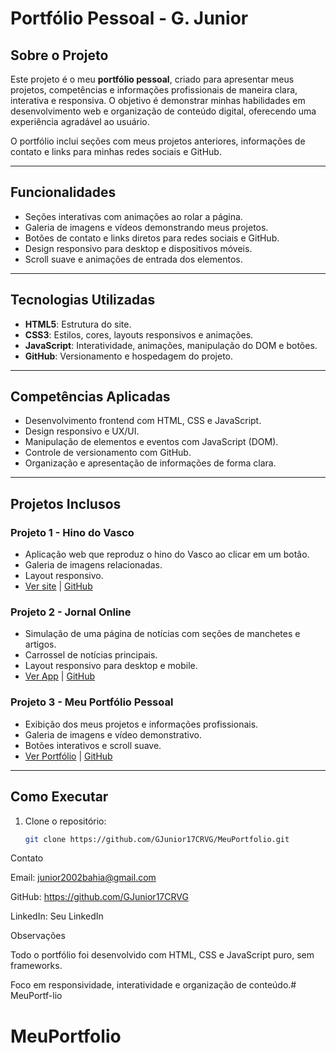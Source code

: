 # Portfólio Pessoal - G. Junior

## Sobre o Projeto
Este projeto é o meu **portfólio pessoal**, criado para apresentar meus projetos, competências e informações profissionais de maneira clara, interativa e responsiva. O objetivo é demonstrar minhas habilidades em desenvolvimento web e organização de conteúdo digital, oferecendo uma experiência agradável ao usuário.

O portfólio inclui seções com meus projetos anteriores, informações de contato e links para minhas redes sociais e GitHub.

---

## Funcionalidades
- Seções interativas com animações ao rolar a página.
- Galeria de imagens e vídeos demonstrando meus projetos.
- Botões de contato e links diretos para redes sociais e GitHub.
- Design responsivo para desktop e dispositivos móveis.
- Scroll suave e animações de entrada dos elementos.

---

## Tecnologias Utilizadas
- **HTML5**: Estrutura do site.
- **CSS3**: Estilos, cores, layouts responsivos e animações.
- **JavaScript**: Interatividade, animações, manipulação do DOM e botões.
- **GitHub**: Versionamento e hospedagem do projeto.

---

## Competências Aplicadas
- Desenvolvimento frontend com HTML, CSS e JavaScript.
- Design responsivo e UX/UI.
- Manipulação de elementos e eventos com JavaScript (DOM).
- Controle de versionamento com GitHub.
- Organização e apresentação de informações de forma clara.

---

## Projetos Inclusos
### Projeto 1 - Hino do Vasco
- Aplicação web que reproduz o hino do Vasco ao clicar em um botão.
- Galeria de imagens relacionadas.
- Layout responsivo.
- [Ver site](https://voc-vascaino.vercel.app/) | [GitHub](https://github.com/GJunior17CRVG/Voc-Vascaino-/blob/main/README.md)

### Projeto 2 - Jornal Online
- Simulação de uma página de notícias com seções de manchetes e artigos.
- Carrossel de notícias principais.
- Layout responsivo para desktop e mobile.
- [Ver App](https://o-reporter.vercel.app/#) | [GitHub](https://github.com/GJunior17CRVG/o-reporter)

### Projeto 3 - Meu Portfólio Pessoal
- Exibição dos meus projetos e informações profissionais.
- Galeria de imagens e vídeo demonstrativo.
- Botões interativos e scroll suave.
- [Ver Portfólio](https://seuportfolio.vercel.app/) | [GitHub](https://github.com/GJunior17CRVG/MeuPortfolio)

---

## Como Executar
1. Clone o repositório:
   ```bash
   git clone https://github.com/GJunior17CRVG/MeuPortfolio.git

Contato

Email: junior2002bahia@gmail.com

GitHub: https://github.com/GJunior17CRVG

LinkedIn: Seu LinkedIn

Observações

Todo o portfólio foi desenvolvido com HTML, CSS e JavaScript puro, sem frameworks.

Foco em responsividade, interatividade e organização de conteúdo.# MeuPortf-lio
# MeuPortfolio
